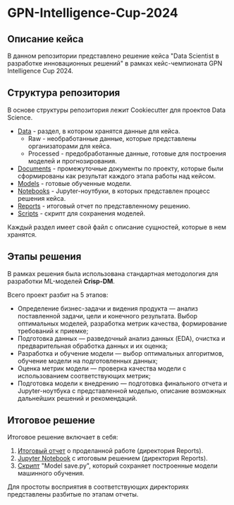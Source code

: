 # GPN-Intelligence-Cup-2024
## Описание кейса

В данном репозитории представлено решение кейса "Data Scientist в разработке инновационных решений" в рамках кейс-чемпионата GPN Intelligence Cup 2024. 


## Структура репозитория

В основе структуры репозитория лежит Cookiecutter для проектов Data Science.

- [Data](https://github.com/Theocroft/GPN-Intelligence-Cup-2024/blob/main/Data/ReadME.md) - раздел, в котором хранятся данные для кейса.
  - Raw - необработанные данные, которые представлены организаторами для кейса.
  - Processed - предобработанные данные, готовые для построения моделей и прогнозирования. 
- [Documents](https://github.com/Theocroft/GPN-Intelligence-Cup-2024/blob/main/Documents/ReadME.md) - промежуточные документы по проекту, которые были сформированы как результат каждого этапа работы над кейсом.
- [Models](https://github.com/Theocroft/GPN-Intelligence-Cup-2024/blob/main/Models/1.%20README.md) - готовые обученные модели.  
- [Notebooks](https://github.com/Theocroft/GPN-Intelligence-Cup-2024/blob/main/Notebooks/README.md) - Jupyter-ноутбуки, в которых представлен процесс решения кейса.
- [Reports](https://github.com/Theocroft/GPN-Intelligence-Cup-2024/blob/main/Reports/README.md) - итоговый отчет по представленному решению. 
- [Scripts](https://github.com/Theocroft/GPN-Intelligence-Cup-2024/blob/main/Scripts/Model%20save.py) - скрипт для сохранения моделей. 

Каждый раздел имеет свой файл с описание сущностей, которые в нем хранятся.

## Этапы решения

В рамках решения была использована стандартная методология для разработки ML-моделей **Crisp-DM**. 

Всего проект разбит на 5 этапов:
- Определение бизнес-задачи и видения продукта — анализ поставленной задачи, цели и конечного результата. Выбор оптимальных моделей, разработка метрик качества, формирование требований к приемке;
- Подготовка данных — разведочный анализ данных (EDA), очистка и предварительная обработка данных и их оценка;
- Разработка и обучение модели — выбор оптимальных алгоритмов, обучение модели на подготовленных данных;
- Оценка метрик модели — проверка качества модели с использованием соответствующих метрик;
- Подготовка модели к внедрению — подготовка финального отчета и Jupyter-ноутбука с представленной моделью, описание возможных дальнейших решений и рекомендаций.

## Итоговое решение

Итоговое решение включает в себя:
1. [Итоговый отчет](https://github.com/Theocroft/GPN-Intelligence-Cup-2024/blob/main/Reports/Итоговый%20отчет.md) о проделанной работе (директория Reports). 
2. [Jupyter Notebook](https://github.com/Theocroft/GPN-Intelligence-Cup-2024/blob/main/Reports/Итоговый%20отчет.ipynb) c итоговым решением (директория Reports). 
3. [Скрипт](https://github.com/Theocroft/GPN-Intelligence-Cup-2024/blob/main/Scripts/Model%20save.py) "Model save.py", который сохраняет построенные модели машинного обучения. 

Для простоты восприятия в соответствующих директориях представлены разбитые по этапам отчеты. 
